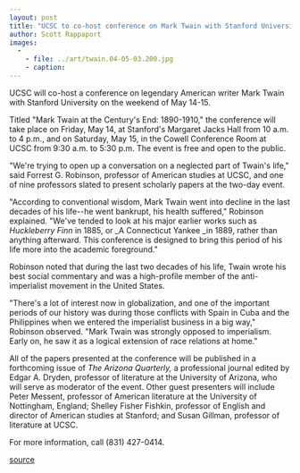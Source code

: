 ```yaml
---
layout: post
title: "UCSC to co-host conference on Mark Twain with Stanford University on May 14-15"
author: Scott Rappaport
images:
  -
    - file: ../art/twain.04-05-03.200.jpg
    - caption: 
---
```


UCSC will co-host a conference on legendary American writer Mark Twain with Stanford University on the weekend of May 14-15.   

Titled "Mark Twain at the Century's End: 1890-1910," the conference will take place on Friday, May 14, at Stanford's Margaret Jacks Hall from 10 a.m. to 4 p.m., and on Saturday, May 15, in the Cowell Conference Room at UCSC from 9:30 a.m. to 5:30 p.m. The event is free and open to the public.   

"We're trying to open up a conversation on a neglected part of Twain's life," said Forrest G. Robinson, professor of American studies at UCSC, and one of nine professors slated to present scholarly papers at the two-day event.   

"According to conventional wisdom, Mark Twain went into decline in the last decades of his life--he went bankrupt, his health suffered," Robinson explained. "We've tended to look at his major earlier works such as _Huckleberry Finn_ in 1885, or _A Connecticut Yankee _in 1889, rather than anything afterward. This conference is designed to bring this period of his life more into the academic foreground."  

Robinson noted that during the last two decades of his life, Twain wrote his best social commentary and was a high-profile member of the anti-imperialist movement in the United States.  

"There's a lot of interest now in globalization, and one of the important periods of our history was during those conflicts with Spain in Cuba and the Philippines when we entered the imperialist business in a big way," Robinson observed. "Mark Twain was strongly opposed to imperialism. Early on, he saw it as a logical extension of race relations at home."  

All of the papers presented at the conference will be published in a forthcoming issue of _The Arizona Quarterly,_ a professional journal edited by Edgar A. Dryden, professor of literature at the University of Arizona, who will serve as moderator of the event. Other guest presenters will include Peter Messent, professor of American literature at the University of Nottingham, England; Shelley Fisher Fishkin, professor of English and director of American studies at Stanford; and Susan Gillman, professor of literature at UCSC.  

For more information, call (831) 427-0414.  
  

[source](http://www1.ucsc.edu/currents/03-04/05-03/twain.html "Permalink to twain")
